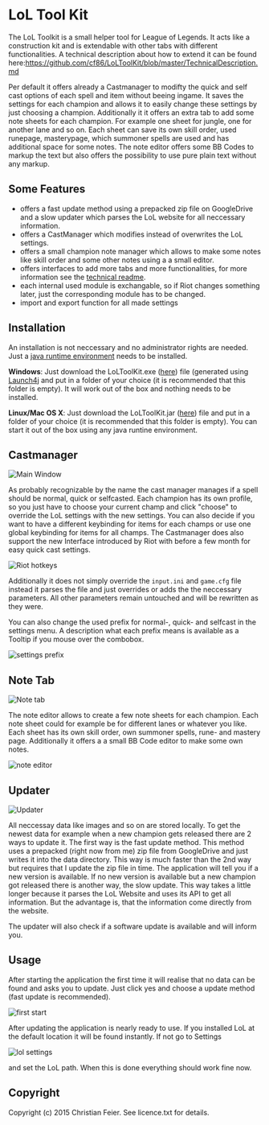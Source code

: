 # LoL Tool Kit

The LoL Toolkit is a small helper tool for League of Legends. It acts like a construction kit and is extendable with other tabs with different functionalities. A technical description about how to extend it can be found here:https://github.com/cf86/LoLToolKit/blob/master/TechnicalDescription.md

Per default it offers already a Castmanager to modifty the quick and self cast options of each spell and item without beeing ingame. It saves the settings for each champion and allows it to easily change these settings by just choosing a champion. Additionally it it offers an extra tab to add some note sheets for each champion. For example one sheet for jungle, one for another lane and so on. Each sheet can save its own skill order, used runepage, masterypage, which summoner spells are used and has additional space for some notes. The note editor offers some BB Codes to markup the text but also offers the possibility to use pure plain text without any markup.


## Some Features

* offers a fast update method using a prepacked zip file on GoogleDrive and a slow updater which parses the LoL website for all neccessary information.
* offers a CastManager which modifies instead of overwrites the LoL settings.
* offers a small champion note manager which allows to make some notes like skill order and some other notes using a a small editor.
* offers interfaces to add more tabs and more functionalities, for more information see the [technical readme](https://github.com/cf86/LoLToolKit/blob/master/TechnicalDescription.md).
* each internal used module is exchangable, so if Riot changes something later, just the corresponding module has to be changed.
* import and export function for all made settings


## Installation

An installation is not neccessary and no administrator rights are needed. Just a [java runtime environment](http://www.oracle.com/technetwork/java/javase/downloads/index.html) needs to be installed. 

**Windows**:
Just download the LoLToolKit.exe ([here](https://github.com/cf86/LoLToolKit/blob/master/LoLToolKit.exe?raw=true)) file (generated using [Launch4j](http://launch4j.sourceforge.net/) and put in a folder of your choice (it is recommended that this folder is empty). It will work out of the box and nothing needs to be installed.

**Linux/Mac OS X**:
Just download the LoLToolKit.jar ([here](https://github.com/cf86/LoLToolKit/blob/master/LoLToolKit.jar?raw=true)) file and put in a folder of your choice (it is recommended that this folder is empty). You can start it out of the box using any java runtine environment.



## Castmanager

![Main Window](https://raw.github.com/cf86/LoLToolKit/master/Screenshots/Window.png)

As probably recognizable by the name the cast manager manages if a spell should be normal, quick or selfcasted. Each champion has its own profile, so you just have to choose your current champ and click "choose" to override the LoL settings with the new settings. You can also decide if you want to have a different keybinding for items for each champs or use one global keybinding for items for all champs. 
The Castmanager does also support the new Interface introduced by Riot with before a few month for easy quick cast settings.

![Riot hotkeys](https://raw.github.com/cf86/LoLToolKit/master/Screenshots/RiotHotkeys.png)

Additionally it does not simply override the `input.ini` and `game.cfg` file instead it parses the file and just overrides or adds the the neccessary parameters. All other parameters remain untouched and will be rewritten as they were.

You can also change the used prefix for normal-, quick- and selfcast in the settings menu. A description what each prefix means is available as a Tooltip if you mouse over the combobox.

![settings prefix](https://raw.github.com/cf86/LoLToolKit/master/Screenshots/SettingsWindow.png)

## Note Tab

![Note tab](https://raw.github.com/cf86/LoLToolKit/master/Screenshots/NoteWindow.png)

The note editor allows to create a few note sheets for each champion. Each note sheet could for example be for different lanes or whatever you like. Each sheet has its own skill order, own summoner spells, rune- and mastery page. Additionally it offers a a small BB Code editor to make some own notes.

![note editor](https://raw.github.com/cf86/LoLToolKit/master/Screenshots/SheetWindow.png)


## Updater

![Updater](https://raw.github.com/cf86/LoLToolKit/master/Screenshots/Updater.png)

All neccessay data like images and so on are stored locally. To get the newest data for example when a new champion gets released there are 2 ways to update it. The first way is the fast update method. This method uses a prepacked (right now from me) zip file from GoogleDrive and just writes it into the data directory. This way is much faster than the 2nd way but requires that I update the zip file in time. The application will tell you if a new version is available. If no new version is available but a new champion got released there is another way, the slow update. This way takes a little longer because it parses the LoL Website and uses its API to get all information. But the advantage is, that the information come directly from the website.

The updater will also check if a software update is available and will inform you.


## Usage

After starting the application the first time it will realise that no data can be found and asks you to update. Just click yes and choose a update method (fast update is recommended).

![first start](https://raw.github.com/cf86/LoLToolKit/master/Screenshots/UpdateRequired.png)

After updating the application is nearly ready to use.
If you installed LoL at the default location it will be found instantly. If not go to Settings 

![lol settings](https://raw.github.com/cf86/LoLToolKit/master/Screenshots/SettingsPath.png)

and set the LoL path. When this is done everything should work fine now.


## Copyright

Copyright (c) 2015 Christian Feier. See licence.txt for details.
